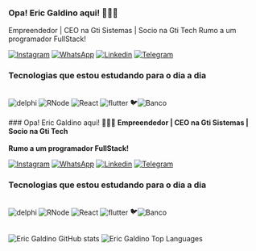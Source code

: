 ### Opa! Eric Galdino aqui! 🚀💭🔥
Empreendedor | CEO na Gti Sistemas | Socio na Gti Tech 
Rumo a um programador FullStack!

[![Instagram](https://img.shields.io/badge/Instagram-E4405F?style=for-the-badge&logo=instagram&logoColor=white)](https://www.instagram.com/ericgaldinooficial/)
[![WhatsApp](https://img.shields.io/badge/WhatsApp-25D366?style=for-the-badge&logo=whatsapp&logoColor=white)](https://wa.me/5575988910494?text=Vim+atrav%C3%A9s+do+GitHut%21)
[![Linkedin](https://img.shields.io/badge/LinkedIn-0077B5?style=for-the-badge&logo=linkedin&logoColor=white)](https://www.linkedin.com/in/ericlinux/)
[![Telegram](https://img.shields.io/badge/Telegram-2CA5E0?style=for-the-badge&logo=telegram&logoColor=white)](https://t.me/egstecnologia)

### Tecnologias que estou estudando para o dia a dia 
<div style="display: inline_block"></br>
    <img align="center" alt="delphi" src="https://img.shields.io/badge/Delphi-B22222?style=for-the-badge&logo=delphi&logoColor=white">
    <img align="center" alt="RNode" src="https://img.shields.io/badge/Node.js-43853D?style=for-the-badge&logo=node.js&logoColor=white">
    <img align="center" alt="React" src="https://img.shields.io/badge/React-20232A?style=for-the-badge&logo=react&logoColor=61DAFB">
    <img align="center" alt="flutter" src="https://img.shields.io/badge/Flutter-02569B?style=for-the-badge&logo=flutter&logoColor=white">
    🐦<img align="center" alt="Banco" src="https://img.shields.io/badge/FireBird-20232A?style=for-the-badge&logo">

</div></br>
### Opa! Eric Galdino aqui! 🚀💭🔥
<strong>Empreendedor | CEO na Gti Sistemas | Socio na Gti Tech</strong> <br><br>
<strong>Rumo a um programador FullStack!</strong>


[![Instagram](https://img.shields.io/badge/Instagram-E4405F?style=for-the-badge&logo=instagram&logoColor=white)](https://www.instagram.com/ericgaldinooficial/)
[![WhatsApp](https://img.shields.io/badge/WhatsApp-25D366?style=for-the-badge&logo=whatsapp&logoColor=white)](https://wa.me/5575988910494?text=Vim+atrav%C3%A9s+do+GitHut%21)
[![Linkedin](https://img.shields.io/badge/LinkedIn-0077B5?style=for-the-badge&logo=linkedin&logoColor=white)](https://www.linkedin.com/in/ericlinux/)
[![Telegram](https://img.shields.io/badge/Telegram-2CA5E0?style=for-the-badge&logo=telegram&logoColor=white)](https://t.me/egstecnologia)

### Tecnologias que estou estudando para o dia a dia 

<div style="display: inline_block"></br>
    <img align="center" alt="delphi" src="https://img.shields.io/badge/Delphi-B22222?style=for-the-badge&logo=delphi&logoColor=white">
    <img align="center" alt="RNode" src="https://img.shields.io/badge/Node.js-43853D?style=for-the-badge&logo=node.js&logoColor=white">
    <img align="center" alt="React" src="https://img.shields.io/badge/React-20232A?style=for-the-badge&logo=react&logoColor=61DAFB">
    <img align="center" alt="flutter" src="https://img.shields.io/badge/Flutter-02569B?style=for-the-badge&logo=flutter&logoColor=white">
    🐦<img align="center" alt="Banco" src="https://img.shields.io/badge/FireBird-20232A?style=for-the-badge&logo">

</div></br>

![Eric Galdino GitHub stats](https://github-readme-stats.vercel.app/api?username=egstecnologia&theme=vue-dark&show_icons=true&hide_border=false&count_private=true)
![Eric Galdino Top Languages](https://github-readme-stats.vercel.app/api/top-langs/?username=egstecnologia&theme=vue-dark&show_icons=true&hide_border=false&layout=compact)
